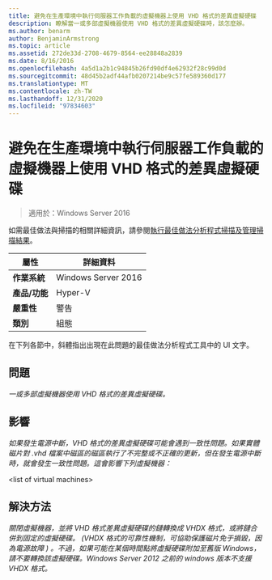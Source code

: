 ```yaml
---
title: 避免在生產環境中執行伺服器工作負載的虛擬機器上使用 VHD 格式的差異虛擬硬碟
description: 瞭解當一或多部虛擬機器使用 VHD 格式的差異虛擬硬碟時，該怎麼辦。
ms.author: benarm
author: BenjaminArmstrong
ms.topic: article
ms.assetid: 272de33d-2708-4679-8564-ee28848a2839
ms.date: 8/16/2016
ms.openlocfilehash: 4a5d1a2b1c94845b26fd90df4e62932f28c99d0d
ms.sourcegitcommit: 48d45b2adf44afb0207214be9c57fe589360d177
ms.translationtype: MT
ms.contentlocale: zh-TW
ms.lasthandoff: 12/31/2020
ms.locfileid: "97834603"
---
```

# <a name="avoid-using-vhd-format-differencing-virtual-hard-disks-on-virtual-machines-that-run-server-workloads-in-a-production-environment"></a>避免在生產環境中執行伺服器工作負載的虛擬機器上使用 VHD 格式的差異虛擬硬碟

>適用於：Windows Server 2016

如需最佳做法與掃描的相關詳細資訊，請參閱[執行最佳做法分析程式掃描及管理掃描結果](https://go.microsoft.com/fwlink/p/?LinkID=223177)。

|屬性|詳細資料|
|-|-|
|**作業系統**|Windows Server 2016|
|**產品/功能**|Hyper-V|
|**嚴重性**|警告|
|**類別**|組態|

在下列各節中，斜體指出出現在此問題的最佳做法分析程式工具中的 UI 文字。

## <a name="issue"></a>**問題**
*一或多部虛擬機器使用 VHD 格式的差異虛擬硬碟。*

## <a name="impact"></a>**影響**
*如果發生電源中斷，VHD 格式的差異虛擬硬碟可能會遇到一致性問題。如果實體磁片對 .vhd 檔案中磁區的磁區執行了不完整或不正確的更新，但在發生電源中斷時，就會發生一致性問題。這會影響下列虛擬機器：*

\<list of virtual machines>

## <a name="resolution"></a>**解決方法**
*關閉虛擬機器，並將 VHD 格式差異虛擬硬碟的鏈轉換成 VHDX 格式，或將鏈合併到固定的虛擬硬碟。 (VHDX 格式的可靠性機制，可協助保護磁片免于損毀，因為電源故障 ) 。不過，如果可能在某個時間點將虛擬硬碟附加至舊版 Windows，請不要轉換該虛擬硬碟。Windows Server 2012 之前的 windows 版本不支援 VHDX 格式。*



